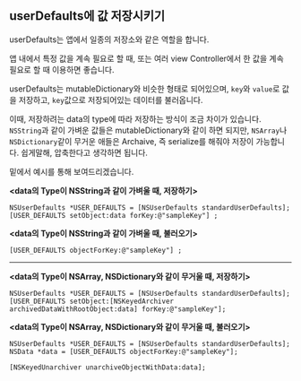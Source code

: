 ## userDefaults에 값 저장시키기

userDefaults는 앱에서 일종의 저장소와 같은 역할을 합니다.

앱 내에서 특정 값을 계속 필요로 할 때, 또는 여러 view Controller에서 한 값을 계속 필요로 할 때 이용하면 좋습니다.

userDefaults는 mutableDictionary와 비슷한 형태로 되어있으며,
```key```와 ```value```로 값을 저장하고, ```key```값으로 저장되어있는 데이터를 불러옵니다.

이때, 저장하려는 data의 type에 따라 저장하는 방식이 조금 차이가 있습니다.
```NSString```과 같이 가벼운 값들은 mutableDictionary와 같이 하면 되지만,
```NSArray```나 ```NSDictionary```같이 무거운 애들은 Archaive, 즉 serialize를 해줘야 저장이 가능합니다.
쉽게말해, 압축한다고 생각하면 됩니다.

밑에서 예시를 통해 보여드리겠습니다.

**<data의 Type이 NSString과 같이 가벼울 때, 저장하기>**

```
NSUserDefaults *USER_DEFAULTS = [NSUserDefaults standardUserDefaults];
[USER_DEFAULTS setObject:data forKey:@"sampleKey"] ;
```

**<data의 Type이 NSString과 같이 가벼울 때, 불러오기>**

```
[USER_DEFAULTS objectForKey:@"sampleKey"] ;
```

****

**<data의 Type이 NSArray, NSDictionary와 같이 무거울 때, 저장하기>**

```
NSUserDefaults *USER_DEFAULTS = [NSUserDefaults standardUserDefaults];
[USER_DEFAULTS setObject:[NSKeyedArchiver archivedDataWithRootObject:data] forKey:@"sampleKey"];
```

**<data의 Type이 NSArray, NSDictionary와 같이 무거울 때, 불러오기>**

```
NSUserDefaults *USER_DEFAULTS = [NSUserDefaults standardUserDefaults];
NSData *data = [USER_DEFAULTS objectForKey:@"sampleKey"];

[NSKeyedUnarchiver unarchiveObjectWithData:data];
```
